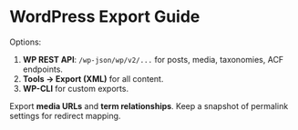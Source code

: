 # WordPress Export Guide

Options:
1. **WP REST API**: `/wp-json/wp/v2/...` for posts, media, taxonomies, ACF endpoints.
2. **Tools → Export (XML)** for all content.
3. **WP-CLI** for custom exports.

Export **media URLs** and **term relationships**. Keep a snapshot of permalink settings for redirect mapping.
